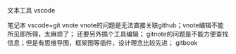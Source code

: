 文本工具
vscode

笔记本
vscode+git
vnote
vnote的问题是无法直接关联github；vnote编辑不能所见即所得，太麻烦了； 还要另外搞个工具编辑；
gitnote的问题是不能方便查找信息；但是有思维导图，框架图等插件，设计理念比较先进；
gitbook



